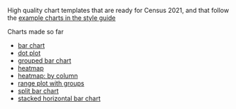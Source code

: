 High quality chart templates that are ready for Census 2021, and that follow the [example charts in the style guide](https://ons-design.notion.site/Chart-types-e916b8337b064aab9d4ee0db0f56eb86)

Charts made so far
- [bar chart](https://onsvisual.github.io/census-charts/bar-chart/index.html)
- [dot plot](https://onsvisual.github.io/census-charts/dot-plot/index.html)
- [grouped bar chart](https://onsvisual.github.io/census-charts/grouped-bar-chart/index.html)
- [heatmap](https://onsvisual.github.io/census-charts/heatmap/index.html)
- [heatmap: by column](https://onsvisual.github.io/census-charts/heatmap-per-column/index.html)
- [range plot with groups](https://onsvisual.github.io/census-charts/range-plot/index.html)
- [split bar chart](https://onsvisual.github.io/census-charts/split-bar-chart/index.html)
- [stacked horizontal bar chart](https://onsvisual.github.io/census-charts/stacked-horizontal-bar-chart/index.html)

